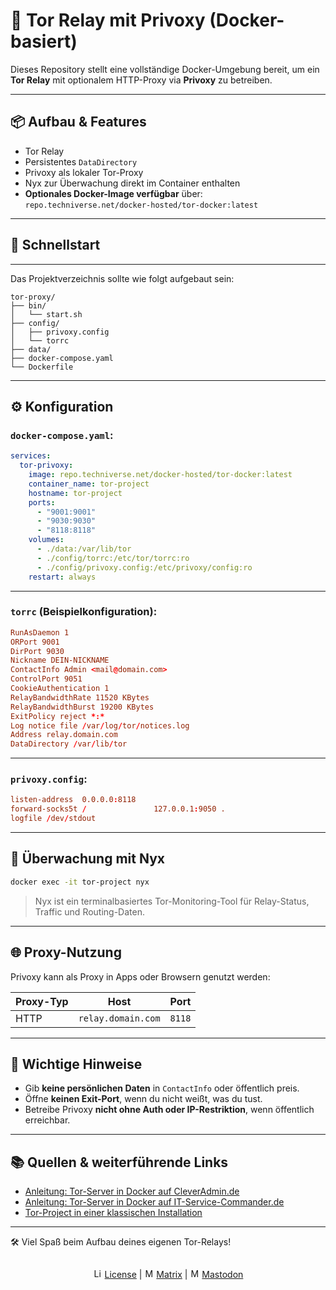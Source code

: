 # 🧅 Tor Relay mit Privoxy (Docker-basiert)

Dieses Repository stellt eine vollständige Docker-Umgebung bereit, um ein **Tor Relay** mit optionalem HTTP-Proxy via **Privoxy** zu betreiben.  

---

## 📦 Aufbau & Features

- Tor Relay
- Persistentes `DataDirectory`
- Privoxy als lokaler Tor-Proxy
- Nyx zur Überwachung direkt im Container enthalten
- **Optionales Docker-Image verfügbar** über:  
  `repo.techniverse.net/docker-hosted/tor-docker:latest`

---

## 🚀 Schnellstart

---

Das Projektverzeichnis sollte wie folgt aufgebaut sein:

```
tor-proxy/
├── bin/
│   └── start.sh
├── config/
│   ├── privoxy.config
│   └── torrc
├── data/
├── docker-compose.yaml
└── Dockerfile
```

---

## ⚙️ Konfiguration

### `docker-compose.yaml`:

```yaml
services:
  tor-privoxy:
    image: repo.techniverse.net/docker-hosted/tor-docker:latest
    container_name: tor-project
    hostname: tor-project
    ports:
      - "9001:9001"
      - "9030:9030"
      - "8118:8118"
    volumes:
      - ./data:/var/lib/tor
      - ./config/torrc:/etc/tor/torrc:ro
      - ./config/privoxy.config:/etc/privoxy/config:ro
    restart: always
```

---

### `torrc` (Beispielkonfiguration):

```conf
RunAsDaemon 1
ORPort 9001
DirPort 9030
Nickname DEIN-NICKNAME
ContactInfo Admin <mail@domain.com>
ControlPort 9051
CookieAuthentication 1
RelayBandwidthRate 11520 KBytes
RelayBandwidthBurst 19200 KBytes
ExitPolicy reject *:*
Log notice file /var/log/tor/notices.log
Address relay.domain.com
DataDirectory /var/lib/tor
```

---

### `privoxy.config`:

```conf
listen-address  0.0.0.0:8118
forward-socks5t /               127.0.0.1:9050 .
logfile /dev/stdout
```

---

## 🧪 Überwachung mit Nyx

```bash
docker exec -it tor-project nyx
```

> Nyx ist ein terminalbasiertes Tor-Monitoring-Tool für Relay-Status, Traffic und Routing-Daten.

---

## 🌐 Proxy-Nutzung

Privoxy kann als Proxy in Apps oder Browsern genutzt werden:

| Proxy-Typ | Host                         | Port   |
|-----------|------------------------------|--------|
| HTTP      | `relay.domain.com`           | `8118` |

---

## 🔐 Wichtige Hinweise

- Gib **keine persönlichen Daten** in `ContactInfo` oder öffentlich preis.
- Öffne **keinen Exit-Port**, wenn du nicht weißt, was du tust.
- Betreibe Privoxy **nicht ohne Auth oder IP-Restriktion**, wenn öffentlich erreichbar.

---

## 📚 Quellen & weiterführende Links

- [Anleitung: Tor-Server in Docker auf CleverAdmin.de](hhttps://www.cleveradmin.de/blog/2025/06/tor-relay-docker-privoxy/)
- [Anleitung: Tor-Server in Docker auf IT-Service-Commander.de](https://it-service-commander.de/tutorials/docker/tor-server-in-docker-container-auf-dem-vps-installieren/)
- [Tor-Project in einer klassischen Installation](https://git.techniverse.net/scriptos/torproject)

---

🛠 Viel Spaß beim Aufbau deines eigenen Tor-Relays!




<p align="center">
  <img src="https://assets.techniverse.net/f1/git/graphics/gray0-catonline.svg" alt="">
</p>

<p align="center">
<img src="https://assets.techniverse.net/f1/logos/small/license.png" alt="License" width="15" height="15"> <a href="./torproject-docker/src/branch/main/LICENSE">License</a> | <img src="https://assets.techniverse.net/f1/logos/small/matrix2.svg" alt="Matrix" width="15" height="15"> <a href="https://matrix.to/#/#community:techniverse.net">Matrix</a> | <img src="https://assets.techniverse.net/f1/logos/small/mastodon2.svg" alt="Matrix" width="15" height="15"> <a href="https://social.techniverse.net/@donnerwolke">Mastodon</a>
</p>